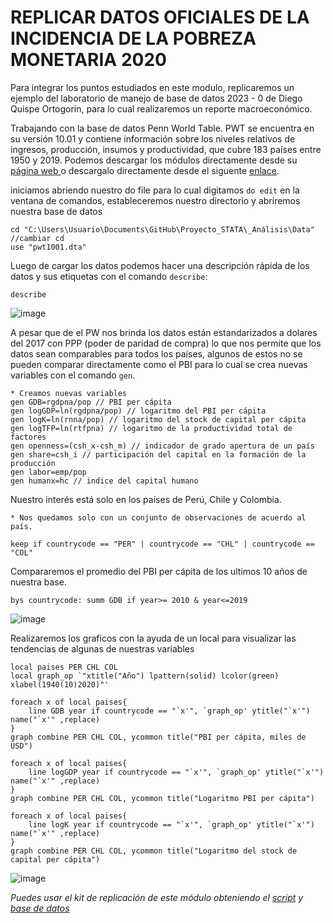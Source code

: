 # REPLICAR DATOS OFICIALES DE LA INCIDENCIA DE LA POBREZA MONETARIA 2020

Para integrar los puntos estudiados en este modulo, replicaremos un ejemplo  del laboratorio de manejo de base de datos 2023 - 0 de Diego Quispe Ortogorin, para lo cual realizaremos un reporte macroeconómico.

Trabajando con la base de datos Penn World Table. PWT se encuentra en su versión 10.01 y contiene información sobre los niveles relativos de ingresos, producción, insumos y productividad, que cubre 183 países entre 1950 y 2019. Podemos descargar los módulos directamente desde su [página web ](https://www.rug.nl/ggdc/productivity/pwt/?lang=en "página web ") o descargalo directamente desde el siguente [enlace](https://github.com/Gladys91/Proyecto_STATA/tree/main/_An%C3%A1lisis/Data "enlace"). 

iniciamos abriendo nuestro do file para lo cual digitamos `do edit` en la ventana de comandos, estableceremos nuestro directorio y abriremos nuestra base de datos


```
cd "C:\Users\Usuario\Documents\GitHub\Proyecto_STATA\_Análisis\Data" //cambiar cd
use "pwt1001.dta"
```

Luego de cargar los datos podemos hacer una descripción rápida de los
datos y sus etiquetas con el comando `describe`:

```
describe
```

![image](https://user-images.githubusercontent.com/106888200/225217205-8108ab66-e0b2-44ac-861d-832ae770a27f.png)

A pesar que de el PW nos brinda los datos están estandarizados a dolares del 2017 con PPP (poder de paridad de compra) lo que nos permite que los datos sean comparables para todos los países, algunos de estos no se pueden comparar directamente como el PBI para lo cual se crea nuevas variables con el comando `gen`.


```
* Creamos nuevas variables 
gen GDB=rgdpna/pop // PBI per cápita
gen logGDP=ln(rgdpna/pop) // logaritmo del PBI per cápita
gen logK=ln(rnna/pop) // logaritmo del stock de capital per cápita
gen logTFP=ln(rtfpna) // logaritmo de la productividad total de factores
gen openness=(csh_x-csh_m) // indicador de grado apertura de un país
gen share=csh_i // participación del capital en la formación de la producción
gen labor=emp/pop 
gen humanx=hc // indice del capital humano
```

Nuestro interés está solo en los países de Perú, Chile y Colombia.

```
* Nos quedamos solo con un conjunto de observaciones de acuerdo al país.

keep if countrycode == "PER" | countrycode == "CHL" | countrycode == "COL"
```

Compararemos el promedio del PBI per cápita de los ultimos 10 años de nuestra base.

```
bys countrycode: summ GDB if year>= 2010 & year<=2019
```

![image](https://user-images.githubusercontent.com/106888200/225218916-17619db5-ddea-4276-a84d-f4b8ef26b3da.png)


Realizaremos los graficos con la ayuda de un local para visualizar las tendencias de algunas de nuestras variables

```
local paises PER CHL COL
local graph_op `"xtitle("Año") lpattern(solid) lcolor(green) xlabel(1940(10)2020)"'

foreach x of local paises{
	line GDB year if countrycode == "`x'", `graph_op' ytitle("`x'") name("`x'" ,replace)
}
graph combine PER CHL COL, ycommon title("PBI per cápita, miles de USD")

foreach x of local paises{
	line logGDP year if countrycode == "`x'", `graph_op' ytitle("`x'") name("`x'" ,replace)
}
graph combine PER CHL COL, ycommon title("Logaritmo PBI per cápita")

foreach x of local paises{
	line logK year if countrycode == "`x'", `graph_op' ytitle("`x'") name("`x'" ,replace)
}
graph combine PER CHL COL, ycommon title("Logaritmo del stock de capital per cápita")
```

![image](https://user-images.githubusercontent.com/106888200/225219114-e0917135-6f46-47b8-ac63-465f979844f4.png)



*Puedes usar el kit de replicación de este módulo obteniendo el [script](https://github.com/Gladys91/Proyecto_STATA/blob/main/_An%C3%A1lisis/Scripts/Conceptos%20b%C3%A1sicos/6_merge_append.do "script") y [base de datos](https://github.com/Gladys91/Proyecto_STATA/tree/main/_An%C3%A1lisis/Data "base de datos")* 
